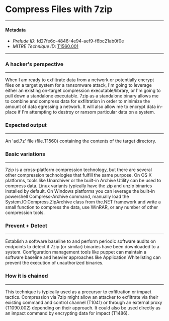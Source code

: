 
# Compress Files with 7zip

---

#### Metadata

- *Prelude ID*: fd27fe6c-4846-4e94-aef9-f6bc21ab0f0e
- *MITRE Technique ID*: [T1560.001](https://attack.mitre.org/techniques/T1560/001)

---

### A hacker's perspective

---

When I am ready to exfiltrate data from a network or potentially encrypt files on a target system for a ransomware attack, I'm going to leverage either an existing on-target compression executable/library, or I'm going to pull down a standalone executable. 7zip as a standalone binary allows me to combine and compress data for exfiltration in order to minimize the amount of data egressing a network.  It will also allow me to encrypt data in-place if I'm attempting to destroy or ransom particular data on a system.

### Expected output

---

An 'ad.7z' file (file.T1560) containing the contents of the target directory.

### Basic variations

---

7zip is a cross-platform compression technology, but there are several other compression technologies that fulfill the same purpose. On OS X platforms, tools like Unarchiver or the built-in Archive Utility can be used to compress data. Linux variants typically have the zip and unzip binaries installed by default. On Windows platforms you can leverage the built-in powershell Compress-Archive command, manually load the System.IO.Compress.ZipArchive class from the.NET framework and write a small function to compress the data, use WinRAR, or any number of other compression tools.

### Prevent + Detect

---

Establish a software baseline to and perform periodic software audits on endpoints to detect if 7zip (or similar) binaries have been downloaded to a system. Configuration management tools like puppet can maintain a software baseline and heavier approaches like Application Whitelisting can prevent the execution of unauthorized binaries.

### How it is chained

---

This technique is typically used as a precursor to exfiltration or impact tactics. Compression via 7zip might allow an attacker to exfiltrate via their existing command and control channel (T1041) or through an external proxy (T1090.002) depending on their approach. It could also be used directly as an impact command by encrypting data for impact (T1486).

